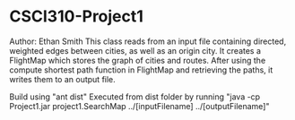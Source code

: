 # CSCI310-Project1

Author: Ethan Smith
This class reads from an input file containing directed, weighted edges between cities, as well as an origin city. It creates a FlightMap which stores the graph of cities and routes. After using the compute shortest path function in FlightMap and retrieving the paths, it writes them to an output file.

Build using "ant dist"
Executed from dist folder by running "java -cp Project1.jar project1.SearchMap ../[inputFilename] ../[outputFilename]"
